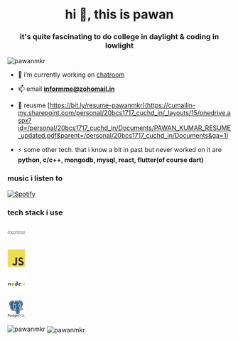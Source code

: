 <h1 align="center">hi 👋, this is pawan</h1>
<h3 align="center">it's quite fascinating to do college in daylight & coding in lowlight</h3>

<p align="left"> <img src="https://komarev.com/ghpvc/?username=pawanmkr&label=Profile%20views&color=0e75b6&style=flat" alt="pawanmkr" /> </p>

- 🔭 i’m currently working on [chatroom](https://github.com/pawanmkr/chatroom)

- 📫 email **informme@zohomail.in**

- 📄 reusme [https://bit.ly/resume-pawanmkr](https://cumailin-my.sharepoint.com/personal/20bcs1717_cuchd_in/_layouts/15/onedrive.aspx?id=/personal/20bcs1717_cuchd_in/Documents/PAWAN_KUMAR_RESUME_updated.pdf&parent=/personal/20bcs1717_cuchd_in/Documents&ga=1)

- ⚡ some other tech. that i know a bit in past but never worked on it are **python, c/c++, mongodb, mysql, react, flutter(of course dart)**

<h3>music i listen to</h3>

[![Spotify](https://novatorem-rho-blue.vercel.app/api/spotify)](https://open.spotify.com/user/er5w0v2vhso06cklxztdhg44h)


<h3 align="left">tech stack i use</h3>
<p align="left"> 
  
  <a href="https://expressjs.com" target="_blank" rel="noreferrer"> <img src="https://raw.githubusercontent.com/devicons/devicon/master/icons/express/express-original-wordmark.svg" alt="express" width="40" height="40"/> </a> 
  
  <a href="https://developer.mozilla.org/en-US/docs/Web/JavaScript" target="_blank" rel="noreferrer"> <img src="https://raw.githubusercontent.com/devicons/devicon/master/icons/javascript/javascript-original.svg" alt="javascript" width="40" height="40"/> </a> 
  
  <a href="https://nodejs.org" target="_blank" rel="noreferrer"> <img src="https://raw.githubusercontent.com/devicons/devicon/master/icons/nodejs/nodejs-original-wordmark.svg" alt="nodejs" width="40" height="40"/> </a> 

  <a href="https://www.postgresql.org" target="_blank" rel="noreferrer"> <img src="https://raw.githubusercontent.com/devicons/devicon/master/icons/postgresql/postgresql-original-wordmark.svg" alt="postgresql" width="40" height="40"/>
 </a>
</p>

<p><img align="left" src="https://github-readme-stats.vercel.app/api/top-langs?username=pawanmkr&show_icons=true&locale=en&layout=compact" alt="pawanmkr" /></p>

<p>&nbsp;<img align="center" src="https://github-readme-stats.vercel.app/api?username=pawanmkr&show_icons=true&locale=en" alt="pawanmkr" /></p>
